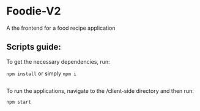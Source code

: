 # Foodie-V2
A the frontend for a food recipe application

## Scripts guide:

To get the necessary dependencies, run:

`npm install` or simply `npm i`
##

To run the applications, navigate to the /client-side directory and then run:

`npm start`
##